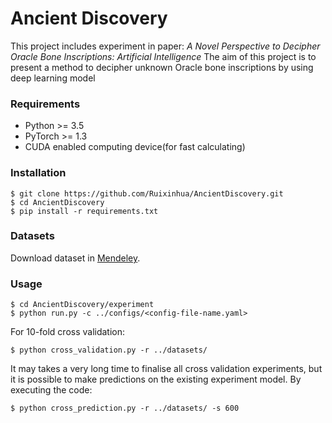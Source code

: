 # Ancient Discovery
This project includes experiment in paper: _A Novel Perspective to Decipher Oracle Bone Inscriptions: Artificial Intelligence_
The aim of this project is to present a method to decipher unknown Oracle bone inscriptions by using deep learning model

### Requirements
- Python >= 3.5
- PyTorch >= 1.3
- CUDA enabled computing device(for fast calculating)

### Installation
```
$ git clone https://github.com/Ruixinhua/AncientDiscovery.git
$ cd AncientDiscovery
$ pip install -r requirements.txt
```

### Datasets
Download dataset in [Mendeley](https://data.mendeley.com/datasets/ksk47h2hsh/2).

### Usage
```
$ cd AncientDiscovery/experiment
$ python run.py -c ../configs/<config-file-name.yaml>
```

For 10-fold cross validation:
```
$ python cross_validation.py -r ../datasets/
```

It may takes a very long time to finalise all cross validation experiments, 
but it is possible to make predictions on the existing experiment model.
By executing the code:
```
$ python cross_prediction.py -r ../datasets/ -s 600
```

